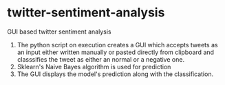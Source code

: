 # twitter-sentiment-analysis
GUI based twitter sentiment analysis 

1) The python script on execution creates a GUI  which accepts tweets as an input either written manually or pasted directly from clipboard    and classsifies the tweet as either an normal or a negative one.
2) Sklearn's Naive Bayes algorithm is used for prediction
3) The GUI displays the model's prediction along with the classification.
